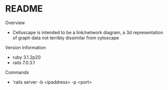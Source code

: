 # README

Overview
* Celluscape is intended to be a link/network diagram, a 3d representation of graph data not terribly dissimilar from cytoscape

Version Information
* ruby 3.1.2p20
* rails 7.0.3.1

Commands
* 'rails server -b &lt;ipaddress&gt; -p &lt;port&gt;



